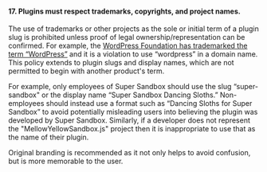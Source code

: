<h4>17. Plugins must respect trademarks, copyrights, and project names.</h4>

The use of trademarks or other projects as the sole or initial term of a plugin slug is prohibited unless proof of legal ownership/representation can be confirmed. For example, the <a href="http://wordpressfoundation.org/trademark-policy/">WordPress Foundation has trademarked the term “WordPress”</a> and it is a violation to use “wordpress” in a domain name. This policy extends to plugin slugs and display names, which are not permitted to begin with another product's term.

For example, only employees of Super Sandbox should use the slug “super-sandbox" or the display name “Super Sandbox Dancing Sloths.” Non-employees should instead use a format such as “Dancing Sloths for Super Sandbox” to avoid potentially misleading users into believing the plugin was developed by Super Sandbox. Similarly, if a developer does not represent the "MellowYellowSandbox.js" project then it is inappropriate to use that as the name of their plugin.

Original branding is recommended as it not only helps to avoid confusion, but is more memorable to the user.
